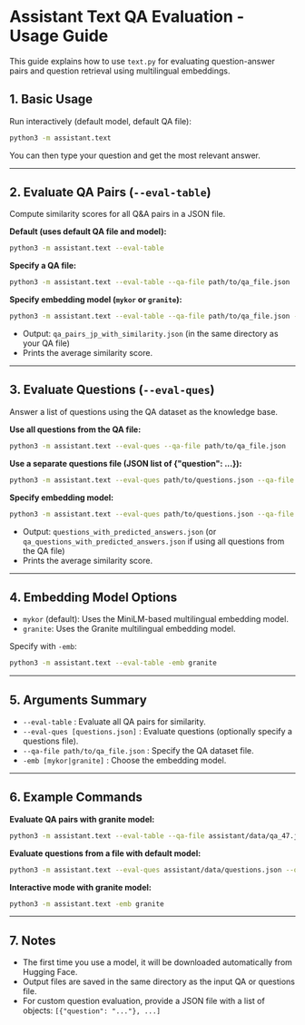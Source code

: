 # Assistant Text QA Evaluation - Usage Guide

This guide explains how to use `text.py` for evaluating question-answer pairs and question retrieval using multilingual embeddings.

## 1. Basic Usage

Run interactively (default model, default QA file):

```sh
python3 -m assistant.text
```

You can then type your question and get the most relevant answer.

---

## 2. Evaluate QA Pairs (`--eval-table`)

Compute similarity scores for all Q&A pairs in a JSON file.

**Default (uses default QA file and model):**
```sh
python3 -m assistant.text --eval-table
```

**Specify a QA file:**
```sh
python3 -m assistant.text --eval-table --qa-file path/to/qa_file.json
```

**Specify embedding model (`mykor` or `granite`):**
```sh
python3 -m assistant.text --eval-table --qa-file path/to/qa_file.json -emb granite
```

- Output: `qa_pairs_jp_with_similarity.json` (in the same directory as your QA file)
- Prints the average similarity score.

---

## 3. Evaluate Questions (`--eval-ques`)

Answer a list of questions using the QA dataset as the knowledge base.

**Use all questions from the QA file:**
```sh
python3 -m assistant.text --eval-ques --qa-file path/to/qa_file.json
```

**Use a separate questions file (JSON list of {"question": ...}):**
```sh
python3 -m assistant.text --eval-ques path/to/questions.json --qa-file path/to/qa_file.json
```

**Specify embedding model:**
```sh
python3 -m assistant.text --eval-ques path/to/questions.json --qa-file path/to/qa_file.json -emb granite
```

- Output: `questions_with_predicted_answers.json` (or `qa_questions_with_predicted_answers.json` if using all questions from the QA file)
- Prints the average similarity score.

---

## 4. Embedding Model Options

- `mykor` (default): Uses the MiniLM-based multilingual embedding model.
- `granite`: Uses the Granite multilingual embedding model.

Specify with `-emb`:
```sh
python3 -m assistant.text --eval-table -emb granite
```

---

## 5. Arguments Summary

- `--eval-table` : Evaluate all QA pairs for similarity.
- `--eval-ques [questions.json]` : Evaluate questions (optionally specify a questions file).
- `--qa-file path/to/qa_file.json` : Specify the QA dataset file.
- `-emb [mykor|granite]` : Choose the embedding model.

---

## 6. Example Commands

**Evaluate QA pairs with granite model:**
```sh
python3 -m assistant.text --eval-table --qa-file assistant/data/qa_47.json -emb granite
```

**Evaluate questions from a file with default model:**
```sh
python3 -m assistant.text --eval-ques assistant/data/questions.json --qa-file assistant/data/qa_47.json
```

**Interactive mode with granite model:**
```sh
python3 -m assistant.text -emb granite
```

---

## 7. Notes

- The first time you use a model, it will be downloaded automatically from Hugging Face.
- Output files are saved in the same directory as the input QA or questions file.
- For custom question evaluation, provide a JSON file with a list of objects: `[{"question": "..."}, ...]`
